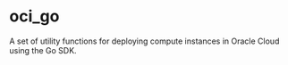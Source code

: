 # oci_go

A set of utility functions for deploying compute instances in Oracle Cloud using the Go SDK.
